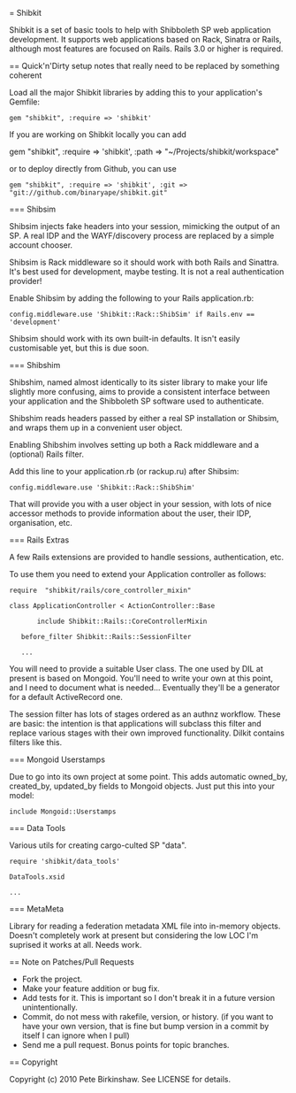 = Shibkit

Shibkit is a set of basic tools to help with Shibboleth SP web application development. It supports web applications based on Rack, Sinatra or Rails, although most features are focused on Rails. Rails 3.0 or higher is required.

== Quick'n'Dirty setup notes that really need to be replaced by something coherent

Load all the major Shibkit libraries by adding this to your application's Gemfile:

    gem "shibkit", :require => 'shibkit'

If you are working on Shibkit locally you can add 

   gem "shibkit", :require => 'shibkit', :path => "~/Projects/shibkit/workspace"

or to deploy directly from Github, you can use 

    gem "shibkit", :require => 'shibkit', :git => "git://github.com/binaryape/shibkit.git"

=== Shibsim

Shibsim injects fake headers into your session, mimicking the output of an SP.
A real IDP and the WAYF/discovery process are replaced by a simple account chooser.

Shibsim is Rack middleware so it should work with both Rails and Sinattra. It's best
used for development, maybe testing. It is not a real authentication provider!

Enable Shibsim by adding the following to your Rails application.rb:

    config.middleware.use 'Shibkit::Rack::ShibSim' if Rails.env == 'development'

Shibsim should work with its own built-in defaults. It isn't easily customisable yet, but this is due soon.

=== Shibshim

Shibshim, named almost identically to its sister library to make your life slightly more confusing, aims to provide a consistent interface between your application and the Shibboleth SP software used to authenticate.

Shibshim reads headers passed by either a real SP installation or Shibsim, and wraps them up in a convenient user object.

Enabling Shibshim involves setting up both a Rack middleware and a (optional) Rails filter.

Add this line to your application.rb (or rackup.ru) after Shibsim:

    config.middleware.use 'Shibkit::Rack::ShibShim'

That will provide you with a user object in your session, with lots of nice accessor methods to provide information about the user, their IDP, organisation, etc.

=== Rails Extras

A few Rails extensions are provided to handle sessions, authentication, etc.

To use them you need to extend your Application controller as follows:

    require  "shibkit/rails/core_controller_mixin"

    class ApplicationController < ActionController::Base

		   include Shibkit::Rails::CoreControllerMixin

       before_filter Shibkit::Rails::SessionFilter

       ...

You will need to provide a suitable User class. The one used by DIL at present is based on Mongoid. You'll need to write your own at this point, and I need to document what is needed... Eventually they'll be a generator for a default ActiveRecord one.

The session filter has lots of stages ordered as an authnz workflow. These are basic: the intention is that applications will subclass this filter and replace various stages with their own improved functionality. Dilkit contains filters like this.

=== Mongoid Userstamps

Due to go into its own project at some point. This adds automatic owned_by, created_by, updated_by fields to Mongoid objects. Just put this into your model:

    include Mongoid::Userstamps

=== Data Tools

Various utils for creating cargo-culted SP "data". 

    require 'shibkit/data_tools'

    DataTools.xsid

    ...

=== MetaMeta

Library for reading a federation metadata XML file into in-memory objects. Doesn't completely work at present but considering the low LOC I'm suprised it works at all. Needs work.



== Note on Patches/Pull Requests
 
* Fork the project.
* Make your feature addition or bug fix.
* Add tests for it. This is important so I don't break it in a
  future version unintentionally.
* Commit, do not mess with rakefile, version, or history.
  (if you want to have your own version, that is fine but bump version in a commit by itself I can ignore when I pull)
* Send me a pull request. Bonus points for topic branches.

== Copyright

Copyright (c) 2010 Pete Birkinshaw. See LICENSE for details.
